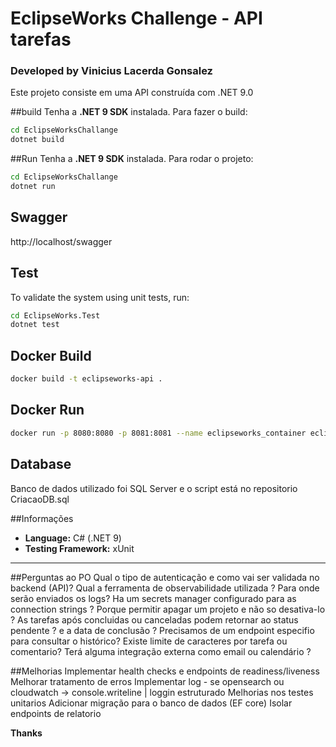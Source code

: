 # EclipseWorks Challenge - API tarefas
### Developed by **Vinicius Lacerda Gonsalez**

Este projeto consiste em uma API construída com .NET 9.0

##build
Tenha a **.NET 9 SDK** instalada.
Para fazer o build:
```bash
cd EclipseWorksChallange
dotnet build
```

##Run
Tenha a **.NET 9 SDK** instalada.
Para rodar o projeto:
```bash
cd EclipseWorksChallange 
dotnet run 
```
## Swagger
http://localhost/swagger

## Test
To validate the system using unit tests, run:
```bash
cd EclipseWorks.Test
dotnet test
```

## Docker Build
```bash
docker build -t eclipseworks-api .
```

## Docker Run
```bash
docker run -p 8080:8080 -p 8081:8081 --name eclipseworks_container eclipseworks-api
```

## Database
Banco de dados utilizado foi SQL Server e o script está no repositorio
CriacaoDB.sql

##Informações
- **Language:** C# (.NET 9)
- **Testing Framework:** xUnit
---

##Perguntas ao PO
Qual o tipo de autenticação e como vai ser validada no backend (API)?
Qual a ferramenta de observabilidade utilizada ? Para onde serão enviados os logs?
Ha um secrets manager configurado para as connection strings ? 
Porque permitir apagar um projeto e não so desativa-lo ? 
As tarefas após concluidas ou canceladas podem retornar ao status pendente ? e a data de conclusão ?
Precisamos de um endpoint especifio para consultar o histórico?
Existe limite de caracteres por tarefa ou comentario?
Terá alguma integração externa como email ou calendário ?

##Melhorias
Implementar health checks e endpoints de readiness/liveness
Melhorar tratamento de erros
Implementar log - se opensearch ou cloudwatch -> console.writeline | loggin estruturado
Melhorias nos testes unitarios
Adicionar migração para o banco de dados (EF core)
Isolar endpoints de relatorio

**Thanks**
